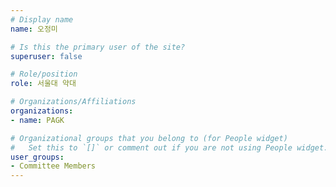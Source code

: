 ```yaml
---
# Display name
name: 오정미

# Is this the primary user of the site?
superuser: false

# Role/position
role: 서울대 약대

# Organizations/Affiliations
organizations:
- name: PAGK

# Organizational groups that you belong to (for People widget)
#   Set this to `[]` or comment out if you are not using People widget.
user_groups:
- Committee Members
---
```

